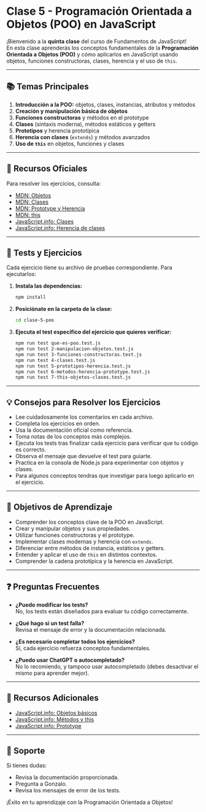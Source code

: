 # Clase 5 - Programación Orientada a Objetos (POO) en JavaScript

¡Bienvenido a la **quinta clase** del curso de Fundamentos de JavaScript!  
En esta clase aprenderás los conceptos fundamentales de la **Programación Orientada a Objetos (POO)** y cómo aplicarlos en JavaScript usando objetos, funciones constructoras, clases, herencia y el uso de `this`.

---

## 📚 Temas Principales

1. **Introducción a la POO:** objetos, clases, instancias, atributos y métodos
2. **Creación y manipulación básica de objetos**
3. **Funciones constructoras** y métodos en el prototype
4. **Clases** (sintaxis moderna), métodos estáticos y getters
5. **Prototipos** y herencia prototípica
6. **Herencia con clases** (`extends`) y métodos avanzados
7. **Uso de `this`** en objetos, funciones y clases

---

## 📖 Recursos Oficiales

Para resolver los ejercicios, consulta:

- [MDN: Objetos](https://developer.mozilla.org/es/docs/Web/JavaScript/Guide/Working_with_Objects)
- [MDN: Clases](https://developer.mozilla.org/es/docs/Web/JavaScript/Reference/Classes)
- [MDN: Prototype y Herencia](https://developer.mozilla.org/es/docs/Web/JavaScript/Inheritance_and_the_prototype_chain)
- [MDN: this](https://developer.mozilla.org/es/docs/Web/JavaScript/Reference/Operators/this)
- [JavaScript.info: Clases](https://javascript.info/class)
- [JavaScript.info: Herencia de clases](https://javascript.info/class-inheritance)

---

## 🧪 Tests y Ejercicios

Cada ejercicio tiene su archivo de pruebas correspondiente. Para ejecutarlos:

1. **Instala las dependencias:**
    ```bash
    npm install
    ```
2. **Posiciónate en la carpeta de la clase:**
    ```bash
    cd clase-5-poo
    ```
3. **Ejecuta el test específico del ejercicio que quieres verificar:**
    ```bash
    npm run test que-es-poo.test.js
    npm run test 2-manipulacion-objetos.test.js
    npm run test 3-funciones-constructoras.test.js
    npm run test 4-clases.test.js
    npm run test 5-prototipos-herencia.test.js
    npm run test 6-metodos-herencia-prototype.test.js
    npm run test 7-this-objetos-clases.test.js
    ```

---

## 💡 Consejos para Resolver los Ejercicios

- Lee cuidadosamente los comentarios en cada archivo.
- Completa los ejercicios en orden.
- Usa la documentación oficial como referencia.
- Toma notas de los conceptos más complejos.
- Ejecuta los tests tras finalizar cada ejercicio para verificar que tu código es correcto.
- Observa el mensaje que devuelve el test para guiarte.
- Practica en la consola de Node.js para experimentar con objetos y clases.
- Para algunos conceptos tendras que investigar para luego aplicarlo en el ejercicio.

---

## 🎯 Objetivos de Aprendizaje

- Comprender los conceptos clave de la POO en JavaScript.
- Crear y manipular objetos y sus propiedades.
- Utilizar funciones constructoras y el prototype.
- Implementar clases modernas y herencia con `extends`.
- Diferenciar entre métodos de instancia, estáticos y getters.
- Entender y aplicar el uso de `this` en distintos contextos.
- Comprender la cadena prototípica y la herencia en JavaScript.

---

## ❓ Preguntas Frecuentes

- **¿Puedo modificar los tests?**  
  No, los tests están diseñados para evaluar tu código correctamente.

- **¿Qué hago si un test falla?**  
  Revisa el mensaje de error y la documentación relacionada.

- **¿Es necesario completar todos los ejercicios?**  
  Sí, cada ejercicio refuerza conceptos fundamentales.

- **¿Puedo usar ChatGPT o autocompletado?**  
  No lo recomiendo, y tampoco usar autocompletado (debes desactivar el mismo para aprender mejor).

---

## 🚀 Recursos Adicionales

- [JavaScript.info: Objetos básicos](https://javascript.info/object)
- [JavaScript.info: Métodos y this](https://javascript.info/object-methods)
- [JavaScript.info: Prototype](https://javascript.info/prototype-inheritance)

---

## 🤝 Soporte

Si tienes dudas:

- Revisa la documentación proporcionada.
- Pregunta a Gonzalo.
- Revisa los mensajes de error de los tests.

¡Éxito en tu aprendizaje con la Programación Orientada a Objetos!
